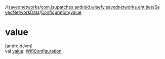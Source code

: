 //[savednetworks](../../../../index.md)/[com.isupatches.android.wisefy.savednetworks.entities](../../index.md)/[SavedNetworkData](../index.md)/[Configuration](index.md)/[value](value.md)

# value

[androidJvm]\
val [value](value.md): [WifiConfiguration](https://developer.android.com/reference/kotlin/android/net/wifi/WifiConfiguration.html)
